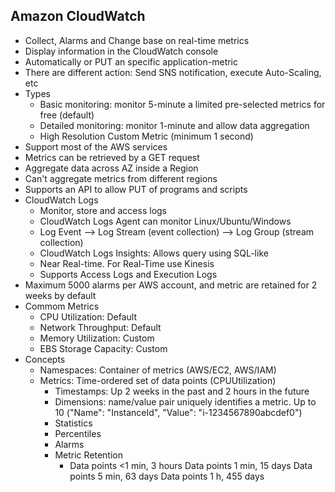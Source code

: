## Amazon CloudWatch

* Collect, Alarms and Change base on real-time metrics
* Display information in the CloudWatch console
* Automatically or PUT an specific application-metric
* There are different action: Send SNS notification, execute Auto-Scaling, etc
* Types
  * Basic monitoring: monitor 5-minute a limited pre-selected metrics for free (default)
  * Detailed monitoring: monitor 1-minute and allow data aggregation
  * High Resolution Custom Metric (minimum 1 second)
* Support most of the AWS services
* Metrics can be retrieved by a GET request
* Aggregate data across AZ inside a Region
* Can't aggregate metrics from different regions
* Supports an API to allow PUT of programs and scripts
* CloudWatch Logs
  * Monitor, store and access logs
  * CloudWatch Logs Agent can monitor Linux/Ubuntu/Windows
  * Log Event --> Log Stream (event collection) --> Log Group (stream collection)
  * CloudWatch Logs Insights: Allows query using SQL-like
  * Near Real-time. For Real-Time use Kinesis
  * Supports Access Logs and Execution Logs
* Maximum 5000 alarms per AWS account, and metric are retained for 2 weeks by default
* Commom Metrics
  * CPU Utilization: Default
  * Network Throughput: Default
  * Memory Utilization: Custom
  * EBS Storage Capacity: Custom
* Concepts
  * Namespaces: Container of metrics (AWS/EC2, AWS/IAM)
  * Metrics: Time-ordered set of data points (CPUUtilization)
    * Timestamps: Up 2 weeks in the past and 2 hours in the future
    * Dimensions: name/value pair uniquely identifies a metric. Up to 10 ("Name": "InstanceId", "Value": "i-1234567890abcdef0")
    * Statistics
    * Percentiles
    * Alarms
    * Metric Retention
      * Data points <1 min, 3  hours
       Data points   1 min, 15 days
       Data points   5 min, 63 days
       Data points   1 h,  455 days